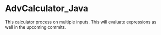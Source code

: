 # AdvCalculator_Java
This calculator process on multiple inputs. This will evaluate expressions as well in the upcoming commits.

